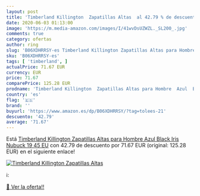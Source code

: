 ```yaml
---
layout: post
title: 'Timberland Killington  Zapatillas Altas  al 42.79 % de descuento'
date: 2020-06-03 01:13:00
image: 'https://m.media-amazon.com/images/I/41wvDsUZWZL._SL200_.jpg'
comments: true
category: ofertas
author: ring
slug: 'B06XDHRRSY-es Timberland Killington Zapatillas Altas para Hombre Azul...'
sku: 'B06XDHRRSY-es'
tags: [ 'timberland', ]
actualPrice: 71.67 EUR
currency: EUR
price: 71.67
comparePrice: 125.28 EUR
prodname: 'Timberland Killington  Zapatillas Altas para Hombre  Azul  Black Iris Nubuck 19   45 EU'
country: 'es'
flag: '🇪🇸'
brand: ''
buyurl: 'https://www.amazon.es/dp/B06XDHRRSY/?tag=tolees-21'
descuento: '42.79'
average: '71.67'
---
```


Está [Timberland Killington  Zapatillas Altas para Hombre  Azul  Black Iris Nubuck 19   45 EU](https://www.amazon.es/dp/B06XDHRRSY/?tag=tolees-21) con 42.79 de descuento por 71.67 EUR (original: 125.28 EUR) en el siguiente enlace!

[![Timberland Killington  Zapatillas Altas ](https://m.media-amazon.com/images/I/41wvDsUZWZL._SL200_.jpg)](https://www.amazon.es/dp/B06XDHRRSY/?tag=tolees-21)

ℹ️:


[🛒 Ver la oferta!!](https://www.amazon.es/dp/B06XDHRRSY/?tag=tolees-21)
